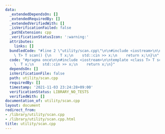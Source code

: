 ```yaml
---
data:
  _extendedDependsOn: []
  _extendedRequiredBy: []
  _extendedVerifiedWith: []
  _isVerificationFailed: false
  _pathExtension: cpp
  _verificationStatusIcon: ':warning:'
  attributes:
    links: []
  bundledCode: "#line 2 \"utility/scan.cpp\"\n\n#include <iostream>\n\ntemplate <class\
    \ T> T scan() {\n    T x;\n    std::cin >> x;\n    return x;\n}\n"
  code: "#pragma once\n\n#include <iostream>\n\ntemplate <class T> T scan() {\n  \
    \  T x;\n    std::cin >> x;\n    return x;\n}"
  dependsOn: []
  isVerificationFile: false
  path: utility/scan.cpp
  requiredBy: []
  timestamp: '2021-11-03 23:24:28+09:00'
  verificationStatus: LIBRARY_NO_TESTS
  verifiedWith: []
documentation_of: utility/scan.cpp
layout: document
redirect_from:
- /library/utility/scan.cpp
- /library/utility/scan.cpp.html
title: utility/scan.cpp
---
```

